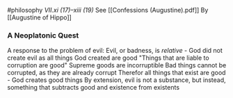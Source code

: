 #philosophy 
*VII.xi (17)–xiii (19)*
See [[Confessions (Augustine).pdf]]
By [[Augustine of Hippo]] 
### A Neoplatonic Quest
A response to the problem of evil: Evil, or badness, is *relative* - God did not create evil as all things God created are good
"Things that are liable to corruption are good"
	Supreme goods are incorruptible
	Bad things cannot be corrupted, as they are already corrupt
	Therefor all things that exist are good - God creates good things
		By extension, evil is not a substance, but instead, something that subtracts good and existence from existents
